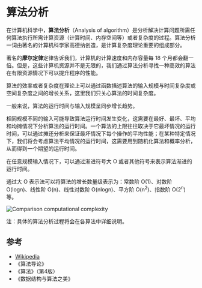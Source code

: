 # 算法分析

在计算机科学中，**算法分析**（Analysis of algorithm）是分析解决计算问题所需任何算法执行所需计算资源（计算时间、内存空间等）或者复杂度的过程。算法分析一词由著名的计算机科学家高德纳创造，是计算复杂度理论重要的组成部分。

著名的**摩尔定律**定律告诉我们，计算机的计算速度和内存容量每 18 个月都会翻一倍。但是，这些计算机资源并不是无限的，我们通过算法分析寻找一种高效的算法在有限资源情况下可以提升程序的性能。

算法的效率或者复杂度在理论上可以通过函数描述算法的输入规模与时间复杂度或空间复杂度之间的增长关系，这里我们只关心算法的时间复杂度。

一般来说，算法的运行时间与输入规模呈同步增长趋势。

相同规模不同的输入可能导致算法运行时间发生变化，这需要在最好、最坏、平均和均摊情况下分析算法的运行时间。一个算法的上限往往取决于它最坏情况的运行时间，可以通过摊还分析来保证最坏情况下每个操作的平均性能；在某种特定情况下，我们将会考虑算法平均情况的运行时间，这需要用到随机化算法和概率分析，从而得到一个期望的运行时间。

在任意规模输入情况下，可以通过渐进符号大 O 或者其他符号来表示算法渐进的运行时间。

通过大 O 表示法可以将算法的增长数量级表示为：常数阶 O(1)、对数阶 O(logn)、线性阶 O(n)、线性对数阶 O(nlogn)、平方阶 O(n<sup>2</sup>)、指数阶 O(2<sup>n</sup>) 等。

![Comparison computational complexity](https://upload.wikimedia.org/wikipedia/commons/7/7e/Comparison_computational_complexity.svg)

注：具体的算法分析过程将会在各算法中详细说明。

## 参考

- [Wikipedia](https://en.wikipedia.org/wiki/Analysis_of_algorithms)
- 《算法导论》
- 《算法》（第4版）
- 《数据结构与算法之美》